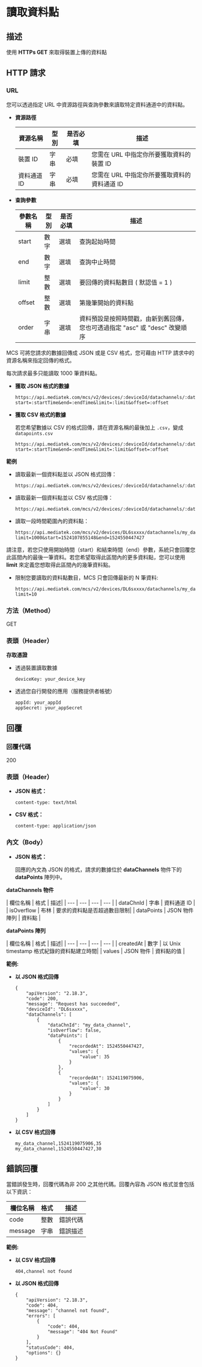 # 讀取資料點

## 描述

使用 **HTTPs GET** 來取得裝置上傳的資料點

## HTTP 請求
### URL

您可以透過指定 URL 中資源路徑與查詢參數來讀取特定資料通道中的資料點。

* **資源路徑**

	| 資源名稱 | 型別 | 是否必填 | 描述 |
	| --- | --- | --- | --- |
	| 裝置 ID | 字串 | 必填 | 您需在 URL 中指定你所要獲取資料的裝置 ID |
	| 資料通道 ID | 字串 | 必填 | 您需在 URL 中指定你所要獲取資料的資料通道 ID |


* **查詢參數**

	| 參數名稱 | 型別 | 是否必填 | 描述 |
	| --- | --- | --- | --- |
	| start | 數字 | 選填 | 查詢起始時間 |
	| end | 數字 | 選填 | 查詢中止時間 |
	| limit | 整數 | 選填 | 要回傳的資料點數目 ( 默認值 = 1 ) |
	| offset | 整數 | 選填 | 第幾筆開始的資料點 |
	| order | 字串 | 選填 | 資料預設是按照時間戳，由新到舊回傳，您也可透過指定 "asc" 或 "desc" 改變順序  |
	
	
MCS 可將您請求的數據回傳成 JSON 或是 CSV 格式，您可藉由 HTTP 請求中的資源名稱來指定回傳的格式。

每次請求最多只能讀取 1000 筆資料點。

* **獲取 JSON 格式的數據**

	```
	https://api.mediatek.com/mcs/v2/devices/:deviceId/datachannels/:datachannelId/datapoints?start=:startTime&end=:endTime&limit=:limit&offset=:offset
	
	```

* **獲取 CSV 格式的數據**

	若您希望數據以 CSV 的格式回傳，請在資源名稱的最後加上 `.csv`，變成 `datapoints.csv`

	```
	https://api.mediatek.com/mcs/v2/devices/:deviceId/datachannels/:datachannelId/datapoints.csv?start=:startTime&end=:endTime&limit=:limit&offset=:offset
	
	```

**範例**

* 讀取最新一個資料點並以 JSON 格式回傳：

	```
	https://api.mediatek.com/mcs/v2/devices/:deviceId/datachannels/:datachannelId/datapoints
	```

* 讀取最新一個資料點並以 CSV 格式回傳：

	```
	https://api.mediatek.com/mcs/v2/devices/:deviceId/datachannels/:datachannelId/datapoints.csv
	```

* 讀取一段時間範圍內的資料點：

	```
	https://api.mediatek.com/mcs/v2/devices/DL6sxxxx/datachannels/my_data_channel/datapoints?limit=1000&start=1524107855148&end=1524550447427
	```

請注意，若您只使用開始時間（start）和結束時間（end）參數，系統只會回覆您此區間內的最後一筆資料。若您希望取得此區間內的更多資料點，您可以使用 **limit** 來定義您想取得此區間內的幾筆資料點。


* 限制您要讀取的資料點數目，MCS 只會回傳最新的 N 筆資料:

	```
	https://api.mediatek.com/mcs/v2/devices/DL6sxxxx/datachannels/my_data_channel/datapoints?limit=10	
	```


### 方法（Method）
GET


### 表頭（Header）

**存取憑證**

* 透過裝置讀取數據

	```
	deviceKey: your_device_key
	```
* 透過您自行開發的應用（服務提供者帳號）

	```
	appId: your_appId
	appSecret: your_appSecret
	```


## 回覆

### 回覆代碼
200

### 表頭（Header）

* **JSON 格式：**

	```
	content-type: text/html
	```

* **CSV 格式：**
	
	```
	content-type: application/json	
	```
	
### 內文（Body）

* **JSON 格式：**

	回應的內文為 JSON 的格式，請求的數據位於 **dataChannels** 物件下的 **dataPoints** 陣列中。


**dataChannels 物件**

| 欄位名稱 | 格式 | 描述|
| --- | --- | --- | --- |
| dataChnId | 字串 | 資料通道 ID |
| isOverflow | 布林 | 要求的資料點是否超過數目限制|
| dataPoints | JSON 物件陣列 | 資料點 |


**dataPoints 陣列**

| 欄位名稱 | 格式 | 描述|
| --- | --- | --- | --- |
| createdAt | 數字 | 以 Unix timestamp 格式紀錄的資料點建立時間|
| values | JSON 物件 | 資料點的值 |


**範例:**

* **以 JSON 格式回傳**

	```
	{
	    "apiVersion": "2.18.3",
	    "code": 200,
	    "message": "Request has succeeded",
	    "deviceId": "DL6sxxxx",
	    "dataChannels": [
	        {
	            "dataChnId": "my_data_channel",
	            "isOverflow": false,
	            "dataPoints": [
	                {
	                    "recordedAt": 1524550447427,
	                    "values": {
	                        "value": 35
	                    }
	                },
	                {
	                    "recordedAt": 1524119075906,
	                    "values": {
	                        "value": 30
	                    }
	                }
	            ]
	        }
	    ]
	}
	```

* **以 CSV 格式回傳**

	```
	my_data_channel,1524119075906,35
	my_data_channel,1524550447427,30
	```



## 錯誤回覆

當錯誤發生時，回覆代碼為非 200 之其他代碼。回覆內容為 JSON 格式並會包括以下資訊：


| 欄位名稱 | 格式 |描述|
| --- | --- | --- |
| code | 整數 | 錯誤代碼 |
| message | 字串 | 錯誤描述 |



**範例:**

* **以 CSV 格式回傳**

	```
	404,channel not found
	```
	
* **以 JSON 格式回傳**	
	
	```
	{
	    "apiVersion": "2.18.3",
	    "code": 404,
	    "message": "channel not found",
	    "errors": [
	        {
	            "code": 404,
	            "message": "404 Not Found"
	        }
	    ],
	    "statusCode": 404,
	    "options": {}
	}
	```


